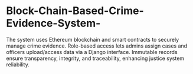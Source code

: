 # Block-Chain-Based-Crime-Evidence-System-
The system uses Ethereum blockchain and smart contracts to securely manage crime evidence. Role-based access lets admins assign cases and officers upload/access data via a Django interface. Immutable records ensure transparency, integrity, and traceability, enhancing justice system reliability.

